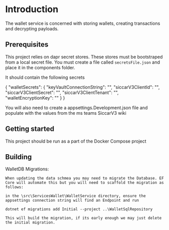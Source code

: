 # Introduction

The wallet service is concerned with storing wallets, creating transactions and decrypting payloads.

## Prerequisites

This project relies on dapr secret stores. These stores must be bootstraped from a local secret file. 
You must create a file called `secretsFile.json` and place it in the components folder.

It should contain the following secrets

{
  "walletSecrets": {
    "keyVaultConnectionString": "",
    "siccarV3ClientId": "",
    "siccarV3ClientSecret": "",
    "siccarV3ClientTenant": "",
    "walletEncryptionKey": ""
  }
}

You will also need to create a appsettings.Development.json file and populate with the values from the ms teams SiccarV3 wiki

## Getting started
This project should be run as a part of the Docker Compose project

## Building

WalletDB Migrations:

    When updating the data schmea you may need to migrate the Database. EF Core will automate this but you will need to scaffold the migration as follows:

    in the \src\ServicesWallet\WalletService directory, ensure the appsettings connection string will find an Endpoint and run

    dotnet ef migrations add Initial --project ..\WalletSqlRepository

    This will build the migration, if its early enough we may just delete the initial migration. 
